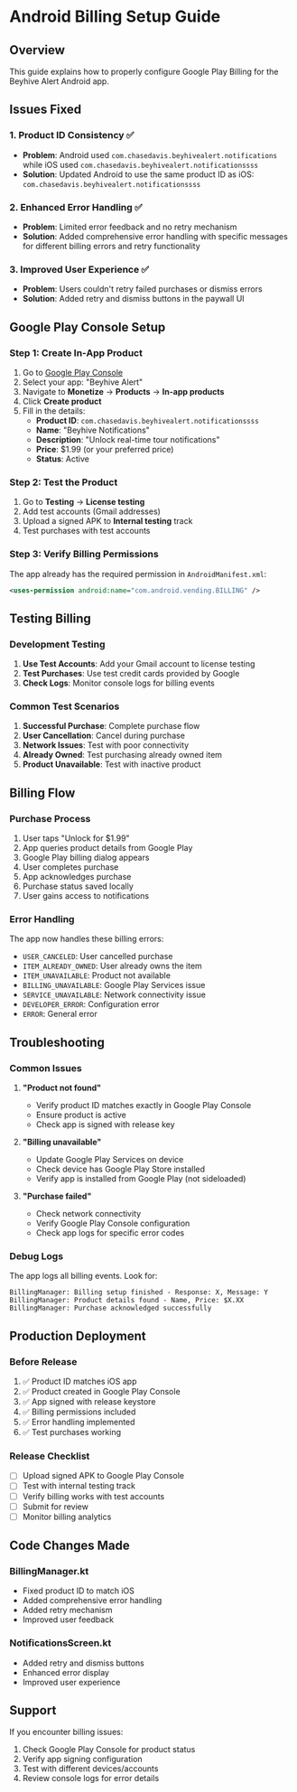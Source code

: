 # Android Billing Setup Guide

## Overview
This guide explains how to properly configure Google Play Billing for the Beyhive Alert Android app.

## Issues Fixed

### 1. Product ID Consistency ✅
- **Problem**: Android used `com.chasedavis.beyhivealert.notifications` while iOS used `com.chasedavis.beyhivealert.notificationssss`
- **Solution**: Updated Android to use the same product ID as iOS: `com.chasedavis.beyhivealert.notificationssss`

### 2. Enhanced Error Handling ✅
- **Problem**: Limited error feedback and no retry mechanism
- **Solution**: Added comprehensive error handling with specific messages for different billing errors and retry functionality

### 3. Improved User Experience ✅
- **Problem**: Users couldn't retry failed purchases or dismiss errors
- **Solution**: Added retry and dismiss buttons in the paywall UI

## Google Play Console Setup

### Step 1: Create In-App Product
1. Go to [Google Play Console](https://play.google.com/console)
2. Select your app: "Beyhive Alert"
3. Navigate to **Monetize** → **Products** → **In-app products**
4. Click **Create product**
5. Fill in the details:
   - **Product ID**: `com.chasedavis.beyhivealert.notificationssss`
   - **Name**: "Beyhive Notifications"
   - **Description**: "Unlock real-time tour notifications"
   - **Price**: $1.99 (or your preferred price)
   - **Status**: Active

### Step 2: Test the Product
1. Go to **Testing** → **License testing**
2. Add test accounts (Gmail addresses)
3. Upload a signed APK to **Internal testing** track
4. Test purchases with test accounts

### Step 3: Verify Billing Permissions
The app already has the required permission in `AndroidManifest.xml`:
```xml
<uses-permission android:name="com.android.vending.BILLING" />
```

## Testing Billing

### Development Testing
1. **Use Test Accounts**: Add your Gmail account to license testing
2. **Test Purchases**: Use test credit cards provided by Google
3. **Check Logs**: Monitor console logs for billing events

### Common Test Scenarios
1. **Successful Purchase**: Complete purchase flow
2. **User Cancellation**: Cancel during purchase
3. **Network Issues**: Test with poor connectivity
4. **Already Owned**: Test purchasing already owned item
5. **Product Unavailable**: Test with inactive product

## Billing Flow

### Purchase Process
1. User taps "Unlock for $1.99"
2. App queries product details from Google Play
3. Google Play billing dialog appears
4. User completes purchase
5. App acknowledges purchase
6. Purchase status saved locally
7. User gains access to notifications

### Error Handling
The app now handles these billing errors:
- `USER_CANCELED`: User cancelled purchase
- `ITEM_ALREADY_OWNED`: User already owns the item
- `ITEM_UNAVAILABLE`: Product not available
- `BILLING_UNAVAILABLE`: Google Play Services issue
- `SERVICE_UNAVAILABLE`: Network connectivity issue
- `DEVELOPER_ERROR`: Configuration error
- `ERROR`: General error

## Troubleshooting

### Common Issues

1. **"Product not found"**
   - Verify product ID matches exactly in Google Play Console
   - Ensure product is active
   - Check app is signed with release key

2. **"Billing unavailable"**
   - Update Google Play Services on device
   - Check device has Google Play Store installed
   - Verify app is installed from Google Play (not sideloaded)

3. **"Purchase failed"**
   - Check network connectivity
   - Verify Google Play Console configuration
   - Check app logs for specific error codes

### Debug Logs
The app logs all billing events. Look for:
```
BillingManager: Billing setup finished - Response: X, Message: Y
BillingManager: Product details found - Name, Price: $X.XX
BillingManager: Purchase acknowledged successfully
```

## Production Deployment

### Before Release
1. ✅ Product ID matches iOS app
2. ✅ Product created in Google Play Console
3. ✅ App signed with release keystore
4. ✅ Billing permissions included
5. ✅ Error handling implemented
6. ✅ Test purchases working

### Release Checklist
- [ ] Upload signed APK to Google Play Console
- [ ] Test with internal testing track
- [ ] Verify billing works with test accounts
- [ ] Submit for review
- [ ] Monitor billing analytics

## Code Changes Made

### BillingManager.kt
- Fixed product ID to match iOS
- Added comprehensive error handling
- Added retry mechanism
- Improved user feedback

### NotificationsScreen.kt
- Added retry and dismiss buttons
- Enhanced error display
- Improved user experience

## Support
If you encounter billing issues:
1. Check Google Play Console for product status
2. Verify app signing configuration
3. Test with different devices/accounts
4. Review console logs for error details

